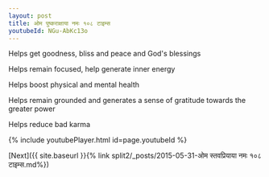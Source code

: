 ```yaml
---
layout: post
title: ओम पुष्कराक्षाया नमः १०८ टाइम्स
youtubeId: NGu-AbKc13o
---
```

 
 
Helps get goodness, bliss and peace and God's blessings
 
Helps remain focused, help generate inner energy 
 
Helps boost physical and mental health 
 
Helps remain grounded and generates a sense of gratitude towards the greater power 
 
Helps reduce bad karma
 
 
 
 


{% include youtubePlayer.html id=page.youtubeId %}
 
[Next]({{ site.baseurl }}{% link  split2/_posts/2015-05-31-ओम स्तवप्रियाया नमः १०८ टाइम्स.md%})
 
